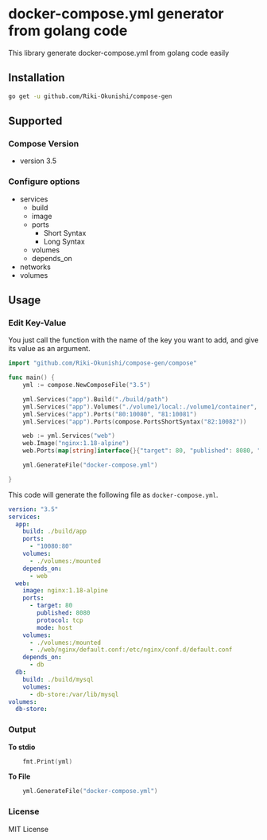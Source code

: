 # docker-compose.yml generator from golang code
This library generate docker-compose.yml from golang code easily

## Installation
```bash
go get -u github.com/Riki-Okunishi/compose-gen
```

## Supported

### Compose Version
+ version 3.5

### Configure options
+ services
  + build
  + image
  + ports
    + Short Syntax
    + Long Syntax
  + volumes
  + depends_on
+ networks
+ volumes

## Usage

### Edit Key-Value
You just call the function with the name of the key you want to add, and give its value as an argument.

```go
import "github.com/Riki-Okunishi/compose-gen/compose"

func main() {
    yml := compose.NewComposeFile("3.5")

    yml.Services("app").Build("./build/path")
    yml.Services("app").Volumes("./volume1/local:./volume1/container", "./volume2/local:./volume2/container")
    yml.Services("app").Ports("80:10080", "81:10081")
    yml.Services("app").Ports(compose.PortsShortSyntax("82:10082"))

    web := yml.Services("web")
    web.Image("nginx:1.18-alpine")
    web.Ports(map[string]interface{}{"target": 80, "published": 8080, "protocol": "tcp", "mode": "host"})

    yml.GenerateFile("docker-compose.yml")

}
```

This code will generate the following file as `docker-compose.yml`.

```yml
version: "3.5"
services:
  app:
    build: ./build/app
    ports:
      - "10080:80"
    volumes:
      - ./volumes:/mounted
    depends_on:
      - web
  web:
    image: nginx:1.18-alpine
    ports:
      - target: 80
        published: 8080
        protocol: tcp
        mode: host
    volumes:
      - ./volumes:/mounted
      - ./web/nginx/default.conf:/etc/nginx/conf.d/default.conf
    depends_on:
      - db
  db:
    build: ./build/mysql
    volumes:
      - db-store:/var/lib/mysql
volumes:
  db-store:
```

### Output

**To stdio**

```go
    fmt.Print(yml)
```

**To File**
```go
    yml.GenerateFile("docker-compose.yml")
```

### License
MIT License
